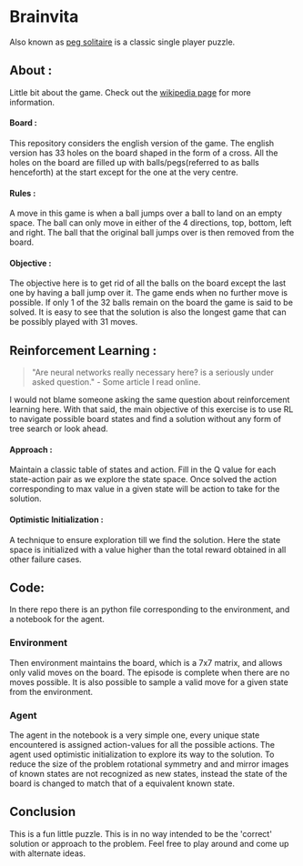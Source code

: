 # Brainvita
Also known as [peg solitaire](https://en.wikipedia.org/wiki/Peg_solitaire) is a classic single player puzzle.


## About :
Little bit about the game. Check out the [wikipedia page](https://en.wikipedia.org/wiki/Peg_solitaire) for more information.
#### Board :
This repository considers the english version of the game. The english version has 33 holes on the board shaped in the form of a cross. All the holes on the board are filled up with balls/pegs(referred to as balls henceforth) at the start except for the one at the very centre.
#### Rules :
A move in this game is when a ball jumps over a ball to land on an empty space. The ball can only move in either of the 4 directions, top, bottom, left and right. The ball that the original ball jumps over is then removed from the board.
#### Objective :
The objective here is to get rid of all the balls on the board except the last one by having a ball jump over it. The game ends when no further move is possible.
If only 1 of the 32 balls remain on the board the game is said to be solved.
It is easy to see that the solution is also the longest game that can be possibly played with 31 moves.



## Reinforcement Learning :
> "Are neural networks really necessary here? is a seriously under asked question." - Some article I read online.

I would not blame someone asking the same question about reinforcement learning here. With that said, the main objective of this exercise is to use RL to navigate possible board states and find a solution without any form of tree search or look ahead.
#### Approach :
Maintain a classic table of states and action. Fill in the Q value for each state-action pair as we explore the state space. Once solved the action corresponding to max value in a given state will be action to take for the solution.

#### Optimistic Initialization :
A technique to ensure exploration till we find the solution. Here the state space is initialized with a value higher than the total reward obtained in all other failure cases.

## Code:
In there repo there is an python file corresponding to the environment, and a notebook for the agent.

### Environment
Then environment maintains the  board, which is a 7x7 matrix, and allows only valid moves on the board. The episode is complete when there are no moves possible. It is also possible to sample a valid move for a given state from the environment.

### Agent
The agent in the notebook is a very simple one, every unique state encountered is assigned action-values for all the possible actions. The agent used optimistic initialization to explore its way to the solution. To reduce the size of the problem rotational symmetry and and mirror images of known states are not recognized as new states, instead the state of the board is changed to match that of a equivalent known state.


## Conclusion
This is a fun little puzzle. This is in no way intended to be the 'correct' solution or approach to the problem.
Feel free to play around and come up with alternate ideas.


